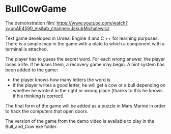 # BullCowGame

The demonstration film: https://www.youtube.com/watch?v=unAE4590_ms&ab_channel=JakubMichalewicz

Text game developed in Unreal Engine 4 and C ++ for learning purposes. There is a simple map in the game with a plate to which a component with a terminal is attached.

The player has to guess the secret word. For each wrong answer, the player loses a life. If he loses them, a recovery game may begin. A hint system has been added to the game:
- the player knows how many letters the word is
- if the player writes a good letter, he will get a cow or a bull depending on whether he wrote it in the right or wrong place (thanks to this he knows if his thinking is correct)

The final form of the game will be added as a puzzle in Mars Marine in order to hack the computers that open doors.

The version of the game from the demo video is available to play in the Bull_and_Cow exe folder.
